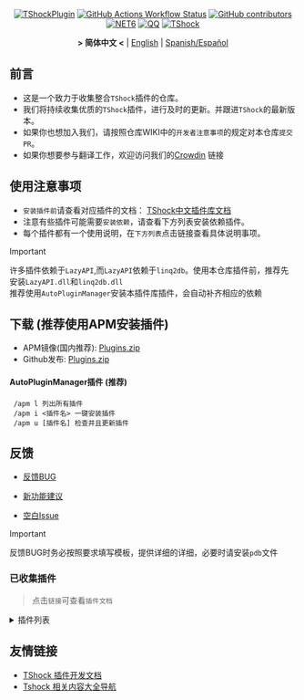 <div align="center">

[![TShockPlugin](https://socialify.git.ci/UnrealMultiple/TShockPlugin/image?description=1&descriptionEditable=A%20TShock%20Chinese%20Plugin%20Collection%20Repository&forks=1&issues=1&language=1&logo=https%3A%2F%2Fgithub.com%2FUnrealMultiple%2FTShockPlugin%2Fblob%2Fmaster%2Ficon.png%3Fraw%3Dtrue&name=1&pattern=Circuit%20Board&pulls=1&stargazers=1&theme=Auto)](https://github.com/UnrealMultiple/TShockPlugin)
[![GitHub Actions Workflow Status](https://img.shields.io/github/actions/workflow/status/UnrealMultiple/TShockPlugin/.github%2Fworkflows%2Fbuild.yml)](https://github.com/UnrealMultiple/TShockPlugin/actions)
[![GitHub contributors](https://img.shields.io/github/contributors/UnrealMultiple/TShockPlugin?style=flat)](https://github.com/UnrealMultiple/TShockPlugin/graphs/contributors)
[![NET6](https://img.shields.io/badge/Core-%20.NET_6-blue)](https://dotnet.microsoft.com/zh-cn/)
[![QQ](https://img.shields.io/badge/QQ-EB1923?logo=tencent-qq&logoColor=white)](https://qm.qq.com/cgi-bin/qm/qr?k=54tOesIU5g13yVBNFIuMBQ6AzjgE6f0m&jump_from=webapi&authKey=6jzafzJEqQGzq7b2mAHBw+Ws5uOdl83iIu7CvFmrfm/Xxbo2kNHKSNXJvDGYxhSW)
[![TShock](https://img.shields.io/badge/TShock5.2.0-2B579A.svg?&logo=TShock&logoColor=white)](https://github.com/Pryaxis/TShock)

**&gt; 简体中文 &lt;** | [English](README.en-US.md) | [Spanish/Español](README.es-ES.md)

</div>

## 前言
- 这是一个致力于收集整合`TShock`插件的仓库。
- 我们将持续收集优质的`TShock`插件，进行及时的更新。并跟进`TShock`的最新版本。
- 如果你也想加入我们，请按照仓库WIKI中的`开发者注意事项`的规定对本仓库`提交PR`。
- 如果你想要参与翻译工作，欢迎访问我们的[Crowdin](https://zh.crowdin.com/project/tshock-chinese-plugin) 链接

## 使用注意事项
- `安装插件前`请查看对应插件的文档： [TShock中文插件库文档](http://docs.terraria.ink/zh/)
- 注意有些插件可能需要`安装依赖`，请查看下方列表安装依赖插件。
- 每个插件都有一个使用说明，在`下方列表`点击链接查看具体说明事项。

> [!IMPORTANT]
> 许多插件依赖于`LazyAPI`,而`LazyAPI`依赖于`linq2db`。使用本仓库插件前，推荐先安装`LazyAPI.dll`和`linq2db.dll`  
> 推荐使用`AutoPluginManager`安装本插件库插件，会自动补齐相应的依赖

## 下载 (推荐使用APM安装插件)

- APM镜像(国内推荐): [Plugins.zip](http://api.terraria.ink:11434/plugin/get_all_plugins)
- Github发布: [Plugins.zip](https://github.com/UnrealMultiple/TShockPlugin/releases/download/V1.0.0.0/Plugins.zip)

#### AutoPluginManager插件 (推荐)  
     /apm l 列出所有插件  
     /apm i <插件名> 一键安装插件  
     /apm u [插件名] 检查并且更新插件  

## 反馈

- [反馈BUG](https://github.com/UnrealMultiple/TShockPlugin/issues/new?template=report_bug.yaml)  

- [新功能建议](https://github.com/UnrealMultiple/TShockPlugin/issues/new?template=feature_request.yaml)

- [空白Issue](https://github.com/UnrealMultiple/TShockPlugin/issues/new)

> [!IMPORTANT]
> 反馈BUG时务必按照要求填写模板，提供详细的详细，必要时请安装`pdb`文件


### 已收集插件

> 点击`链接`可查看`插件文档`

<Details>
<Summary>插件列表</Summary>

| 名称 | 插件说明 | 依赖 |
| :-: | :-: | :-: |
| [AdditionalPylons](./src/AdditionalPylons/README.md) | 放置更多晶塔 | [LazyAPI](./src/LazyAPI/README.md) |
| [AIChatPlugin](./src/AIChatPlugin/README.md) | AI聊天插件 |  |
| [AnnouncementBoxPlus](./src/AnnouncementBoxPlus/README.md) | 广播盒功能强化 | [LazyAPI](./src/LazyAPI/README.md) |
| [AutoAirItem](./src/AutoAirItem/README.md) | 自动垃圾桶插件 | [LazyAPI](./src/LazyAPI/README.md) |
| [AutoBroadcast](./src/AutoBroadcast/README.md) | 自动广播 | [LazyAPI](./src/LazyAPI/README.md) |
| [AutoClassificationQuickStack](./src/AutoClassificationQuickStack/README.md) | 便捷分类箱子 |  |
| [AutoClear](./src/AutoClear/README.md) | 智能自动扫地 | [LazyAPI](./src/LazyAPI/README.md) |
| [AutoFish](./src/AutoFish/README.md) | 自动钓鱼 | [LazyAPI](./src/LazyAPI/README.md) |
| [AutoPluginManager](./src/AutoPluginManager/README.md) | 一键自动更新插件 |  |
| [AutoReset](./src/AutoReset/README.md) | 完全自动重置 | [LazyAPI](./src/LazyAPI/README.md) |
| [AutoStoreItems](./src/AutoStoreItems/README.md) | 自动储存 | [LazyAPI](./src/LazyAPI/README.md) |
| [AutoTeam](./src/AutoTeam/README.md) | 自动队伍 | [LazyAPI](./src/LazyAPI/README.md) |
| [Back](./src/Back/README.md) | 死亡回溯 | [LazyAPI](./src/LazyAPI/README.md) |
| [BagPing](./src/BagPing/README.md) | 地图上标记宝藏袋 |  |
| [BanNpc](./src/BanNpc/README.md) | 阻止怪物生成 | [LazyAPI](./src/LazyAPI/README.md) |
| [BedSet](./src/BedSet/README.md) | 设置并记录重生点 | [LazyAPI](./src/LazyAPI/README.md) |
| [BetterWhitelist](./src/BetterWhitelist/README.md) | 白名单插件 | [LazyAPI](./src/LazyAPI/README.md) |
| [BridgeBuilder](./src/BridgeBuilder/README.md) | 快速铺桥 | [LazyAPI](./src/LazyAPI/README.md) |
| [BuildMaster](./src/BuildMaster/README.md) | 豆沙小游戏·建筑大师模式 | [MiniGamesAPI](./src/MiniGamesAPI/README.md) |
| [CaiBot](./src/CaiBot/README.md) | CaiBot 适配插件 |  |
| [CaiBotLite](./src/CaiBotLite/README.md) | CaiBot 官方机器人适配插件 |  |
| [CaiCustomEmojiCommand](./src/CaiCustomEmojiCommand/README.md) | 自定义表情命令 | [LazyAPI](./src/LazyAPI/README.md) |
| [CaiLib](./src/CaiLib/README.md) | Cai 的前置库 | [SixLabors.ImageSharp]() |
| [CaiPacketDebug](./src/CaiPacketDebug/README.md) | Cai数据包调试工具 | [LazyAPI](./src/LazyAPI/README.md) [TrProtocol]() |
| [CaiRewardChest](./src/CaiRewardChest/README.md) | 将自然生成的箱子变为所有人都可以领一次的奖励箱 | [linq2db]() [LazyAPI](./src/LazyAPI/README.md) |
| [CGive](./src/CGive/README.md) | 离线命令 |  |
| [Challenger](./src/Challenger/README.md) | 挑战者模式 |  |
| [Chameleon](./src/Chameleon/README.md) | 进服前登录 | [LazyAPI](./src/LazyAPI/README.md) |
| [ChattyBridge](./src/ChattyBridge/README.md) | 用于跨服聊天 | [LazyAPI](./src/LazyAPI/README.md) |
| [ChestRestore](./src/ChestRestore/README.md) | 资源服无限物品 |  |
| [Chireiden.TShock.Omni](https://github.com/sgkoishi/yaaiomni/blob/master/README.md) | 恋恋工具箱核心,用于修复各种TShock问题 (建议安装) |  |
| [Chireiden.TShock.Omni.Misc](https://github.com/sgkoishi/yaaiomni/blob/master/README.md) | 恋恋工具箱扩展 | [Chireiden.TShock.Omni](https://github.com/sgkoishi/yaaiomni/blob/master/README.md) |
| [CNPCShop](./src/CNPCShop/README.md) | 自定义NPC商店 |  |
| [ConsoleSql](./src/ConsoleSql/README.md) | 允许你在控制台执行SQL语句 |  |
| [ConvertWorld](./src/ConvertWorld/README.md) | 击败怪物转换世界物品 |  |
| [CreateSpawn](./src/CreateSpawn/README.md) | 出生点建筑生成 | [LazyAPI](./src/LazyAPI/README.md) |
| [CriticalHit](./src/CriticalHit/README.md) | 击打提示 |  |
| [Crossplay](https://github.com/UnrealMultiple/Crossplay/blob/main/README.md) | 跨版本游玩 |  |
| [CustomMonster](./src/CustomMonster/README.md) | 自定义怪物插件 |  |
| [DamageRuleLoot](./src/DamageRuleLoot/README.md) | 伤害规则掉落 |  |
| [DamageStatistic](./src/DamageStatistic/README.md) | 在每次 Boss 战后显示每个玩家造成的伤害 |  |
| [DataSync](./src/DataSync/README.md) | 进度同步 |  |
| [DeathDrop](./src/DeathDrop/README.md) | 怪物死亡随机和自定义掉落物品 |  |
| [DisableMonsLoot](./src/DisableMonsLoot/README.md) | 禁怪物掉落 |  |
| [DonotFuck](./src/DonotFuck/README.md) | 禁止脏话 | [LazyAPI](./src/LazyAPI/README.md) |
| [DTEntryBlock](./src/DTEntryBlock/README.md) | 阻止进入地牢或神庙 |  |
| [Dummy](./src/Dummy/README.md) | 服务器假人 | [LazyAPI](./src/LazyAPI/README.md) [TrProtocol]() |
| [DumpTerrariaID](./src/DumpTerrariaID/README.md) | 输出 ID |  |
| [DwTP](./src/DwTP/README.md) | 定位传送 |  |
| [Economics.Core](./src/Economics.Core/README.md) | 经济插件前置 |  |
| [Economics.Deal](./src/Economics.Deal/README.md) | 交易插件 | [Economics.Core](./src/Economics.Core/README.md) |
| [Economics.NPC](./src/Economics.NPC/README.md) | 自定义怪物奖励 | [Economics.Core](./src/Economics.Core/README.md) |
| [Economics.Projectile](./src/Economics.Projectile/README.md) | 自定义弹幕 | [Economics.Core](./src/Economics.Core/README.md) [Economics.RPG](./src/Economics.RPG/README.md) |
| [Economics.Regain](./src/Economics.Regain/README.md) | 物品回收 | [Economics.Core](./src/Economics.Core/README.md) |
| [Economics.RPG](./src/Economics.RPG/README.md) | RPG | [Economics.Core](./src/Economics.Core/README.md) |
| [Economics.Shop](./src/Economics.Shop/README.md) | 商店插件 | [Economics.Core](./src/Economics.Core/README.md) [Economics.RPG](./src/Economics.RPG/README.md) |
| [Economics.Skill](./src/Economics.Skill/README.md) | 技能插件 | [Economics.Core](./src/Economics.Core/README.md) [Jint]() [Economics.RPG](./src/Economics.RPG/README.md) |
| [Economics.Task](./src/Economics.Task/README.md) | 任务插件 | [Economics.Core](./src/Economics.Core/README.md) [Economics.RPG](./src/Economics.RPG/README.md) |
| [Economics.WeaponPlus](./src/Economics.WeaponPlus/README.md) | 强化武器 | [Economics.Core](./src/Economics.Core/README.md) |
| [EndureBoost](./src/EndureBoost/README.md) | 拥有指定数量物品给指定buff |  |
| [EssentialsPlus](./src/EssentialsPlus/README.md) | 更多管理指令 | [LazyAPI](./src/LazyAPI/README.md) |
| [Ezperm](./src/Ezperm/README.md) | 批量改权限 | [LazyAPI](./src/LazyAPI/README.md) |
| [FishShop](https://github.com/UnrealMultiple/TShockFishShop/blob/master/README.md) | 鱼店 |  |
| [GenerateMap](./src/GenerateMap/README.md) | 生成地图图片 | [CaiLib](./src/CaiLib/README.md) |
| [GolfRewards](./src/GolfRewards/README.md) | 高尔夫奖励 |  |
| [GoodNight](./src/GoodNight/README.md) | 宵禁 |  |
| [HardPlayerDrop](./src/HardPlayerDrop/README.md) | 硬核死亡掉生命水晶 |  |
| [HelpPlus](./src/HelpPlus/README.md) | 修复和增强 Help 命令 |  |
| [History](./src/History/README.md) | 历史图格记录 |  |
| [HouseRegion](./src/HouseRegion/README.md) | 圈地插件 | [LazyAPI](./src/LazyAPI/README.md) |
| [Invincibility](./src/Invincibility/README.md) | 限时无敌 |  |
| [ItemBox](./src/ItemBox/README.md) | 离线背包系统，物品盒子 |  |
| [ItemDecoration](./src/ItemDecoration/README.md) | 手持物品浮动消息显示 | [LazyAPI](./src/LazyAPI/README.md) |
| [ItemPreserver](./src/ItemPreserver/README.md) | 指定物品不消耗 |  |
| [JourneyUnlock](./src/JourneyUnlock/README.md) | 解锁旅途物品 |  |
| [Lagrange.XocMat.Adapter](./src/Lagrange.XocMat.Adapter/README.md) | Lagrange.XocMat的适配插件 | [SixLabors.ImageSharp]() |
| [LazyAPI](./src/LazyAPI/README.md) | 插件基础库 | [linq2db]() |
| [LifemaxExtra](./src/LifemaxExtra/README.md) | 吃更多生命果/水晶 | [LazyAPI](./src/LazyAPI/README.md) |
| [ListPlugins](./src/ListPlugins/README.md) | 查已装插件 |  |
| [MapTp](./src/MapTp/README.md) | 双击大地图传送 |  |
| [MiniGamesAPI](./src/MiniGamesAPI/README.md) | 豆沙小游戏 API |  |
| [ModifyWeapons](./src/ModifyWeapons/README.md) | 修改武器 | [LazyAPI](./src/LazyAPI/README.md) |
| [MonsterRegen](./src/MonsterRegen/README.md) | 怪物进度回血 |  |
| [MusicPlayer](./src/MusicPlayer/README.md) | 简易音乐播放器 |  |
| [Noagent](./src/Noagent/README.md) | 禁止代理 ip 进入 |  |
| [NormalDropsBags](./src/NormalDropsBags/README.md) | 普通难度宝藏袋 |  |
| [NoteWall](./src/NoteWall/README.md) | 留言墙 | [LazyAPI](./src/LazyAPI/README.md) [linq2db]() |
| [OnlineGiftPackage](./src/OnlineGiftPackage/README.md) | 在线礼包 |  |
| [PacketsStop](./src/PacketsStop/README.md) | 数据包拦截 |  |
| [PermaBuff](./src/PermaBuff/README.md) | 永久 Buff |  |
| [PerPlayerLoot](./src/PerPlayerLoot/README.md) | 玩家战利品单独箱子 |  |
| [PersonalPermission](./src/PersonalPermission/README.md) | 为玩家单独设置权限 |  |
| [Platform](./src/Platform/README.md) | 判断玩家设备 |  |
| [PlayerManager](https://github.com/UnrealMultiple/TShockPlayerManager/blob/master/README.md) | Hufang的玩家管理器 |  |
| [PlayerRandomSwapper](./src/PlayerRandomSwapper/README.md) | 玩家位置随机交换 | [LazyAPI](./src/LazyAPI/README.md) |
| [PlayerSpeed](./src/PlayerSpeed/README.md) | 玩家速度 | [LazyAPI](./src/LazyAPI/README.md) |
| [ProgressBag](./src/ProgressBag/README.md) | 进度礼包 | [LazyAPI](./src/LazyAPI/README.md) |
| [ProgressControls](./src/ProgressControls/README.md) | 计划书（自动化控制服务器） |  |
| [ProgressRestrict](./src/ProgressRestrict/README.md) | 超进度检测 | [DataSync](./src/DataSync/README.md) |
| [ProxyProtocolSocket](./src/ProxyProtocolSocket/README.md) | 接受 proxy protocol 协议 |  |
| [PvPer](./src/PvPer/README.md) | 决斗系统 |  |
| [QRCoder](./src/QRCoder/README.md) | 二维码生成器 |  |
| [RainbowChat](./src/RainbowChat/README.md) | 每次说话颜色不一样 |  |
| [RandomBroadcast](./src/RandomBroadcast/README.md) | 随机广播 |  |
| [RandRespawn](./src/RandRespawn/README.md) | 随机出生点 |  |
| [RealTime](./src/RealTime/README.md) | 使服务器内时间同步现实时间 |  |
| [RebirthCoin](./src/RebirthCoin/README.md) | 复活币 |  |
| [RecipesBrowser](./src/RecipesBrowser/README.md) | 合成表 |  |
| [ReFishTask](./src/ReFishTask/README.md) | 自动刷新渔夫任务 |  |
| [RegionView](./src/RegionView/README.md) | 显示区域边界 |  |
| [Respawn](./src/Respawn/README.md) | 原地复活 |  |
| [RestInventory](./src/RestInventory/README.md) | 提供 REST 查询背包接口 |  |
| [ReverseWorld](./src/ReverseWorld/README.md) | 世界反转和放置地雷 |  |
| [RolesModifying](./src/RolesModifying/README.md) | 修改玩家背包 |  |
| [Sandstorm](./src/Sandstorm/README.md) | 切换沙尘暴 |  |
| [ServerTools](./src/ServerTools/README.md) | 服务器管理工具 | [LazyAPI](./src/LazyAPI/README.md) [linq2db]() |
| [SessionSentinel](./src/SessionSentinel/README.md) | 处理长时间不发送数据包的玩家 |  |
| [ShortCommand](./src/ShortCommand/README.md) | 简短指令 |  |
| [ShowArmors](./src/ShowArmors/README.md) | 展示装备栏 |  |
| [SignInSign](./src/SignInSign/README.md) | 告示牌登录插件 |  |
| [SimultaneousUseFix](./src/SimultaneousUseFix/README.md) | 解决卡双锤卡星旋机枪之类的问题 | [Chireiden.TShock.Omni](https://github.com/sgkoishi/yaaiomni/blob/master/README.md) |
| [SmartRegions](./src/SmartRegions/README.md) | 智能区域 |  |
| [SpawnInfra](./src/SpawnInfra/README.md) | 生成基础建设 |  |
| [SpclPerm](./src/SpclPerm/README.md) | 服主特权 |  |
| [StatusTextManager](./src/StatusTextManager/README.md) | PC端模板文本管理插件 |  |
| [SurfaceBlock](./src/SurfaceBlock/README.md) | 禁地表弹幕插件 | [LazyAPI](./src/LazyAPI/README.md) |
| [SurvivalCrisis](./src/SurvivalCrisis/README.md) | 类among us小游戏 |  |
| [SwitchCommands](./src/SwitchCommands/README.md) | 区域执行指令 |  |
| [TeleportRequest](./src/TeleportRequest/README.md) | 传送请求 |  |
| [TimeRate](./src/TimeRate/README.md) | 时间加速插件 |  |
| [TimerKeeper](./src/TimerKeeper/README.md) | 保存计时器状态 |  |
| [TownNPCHomes](./src/TownNPCHomes/README.md) | NPC 快速回家 |  |
| [TransferPatch](./src/TransferPatch/README.md) | 翻译补丁 |  |
| [UnseenInventory](./src/UnseenInventory/README.md) | 允许服务器端生成“无法获取”的物品 |  |
| [VBY.Common](https://github.com/UnrealMultiple/MyPlugin/blob/master/docs/VBY.Common.md) | VBY插件的基础库 |  |
| [VBY.GameContentModify](https://github.com/UnrealMultiple/MyPlugin/blob/master/docs/VBY.GameContentModify.md) | 对一些游戏内容的可自定义修改 (超强) | [VBY.Common](https://github.com/UnrealMultiple/MyPlugin/blob/master/docs/VBY.Common.md) |
| [VBY.OtherCommand](https://github.com/UnrealMultiple/MyPlugin/blob/master/docs/VBY.OtherCommand.md) | 提供一些其他的辅助命令 | [VBY.Common](https://github.com/UnrealMultiple/MyPlugin/blob/master/docs/VBY.Common.md) |
| [VBY.PluginLoader](https://github.com/UnrealMultiple/MyPlugin/blob/master/docs/VBY.PluginLoader.md) | 一个允许热重载的插件加载器 |  |
| [VBY.PluginLoaderAutoReload](https://github.com/UnrealMultiple/MyPlugin/blob/master/docs/VBY.PluginLoaderAutoReload.md) | VBY.PluginLoader的扩展, 自动热重载插件 | [VBY.PluginLoader](https://github.com/UnrealMultiple/MyPlugin/blob/master/docs/VBY.PluginLoader.md) |
| [VeinMiner](./src/VeinMiner/README.md) | 连锁挖矿 |  |
| [VotePlus](./src/VotePlus/README.md) | 多功能投票 |  |
| [WeaponPlus](./src/WeaponPlus/README.md) | 武器强化钱币版 |  |
| [WikiLangPackLoader](./src/WikiLangPackLoader/README.md) | 为服务器加载 Wiki 语言包 |  |
| [WorldModify](https://github.com/UnrealMultiple/TShockWorldModify/blob/master/README.md) | 世界编辑器,可以修改大部分的世界参数 |  |
| [ZHIPlayerManager](./src/ZHIPlayerManager/README.md) | zhi的玩家管理插件 |  |

</Details>


## 友情链接

- [TShock 插件开发文档](https://github.com/ACaiCat/TShockPluginDocument)
- [Tshock 相关内容大全导航](https://github.com/UnrealMultiple/Tshock-nav)


